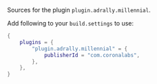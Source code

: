 Sources for the plugin `plugin.adrally.millennial`.

Add following to your `build.settings` to use:
```lua
{
    plugins = {
        "plugin.adrally.millennial" = {
            publisherId = "com.coronalabs",
        },
    },
}
```
